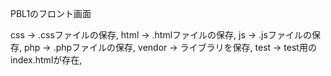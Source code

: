 PBL1のフロント画面

css -> .cssファイルの保存,
html -> .htmlファイルの保存,
js -> .jsファイルの保存,
php -> .phpファイルの保存,
vendor -> ライブラリを保存,
test -> test用のindex.htmlが存在,
